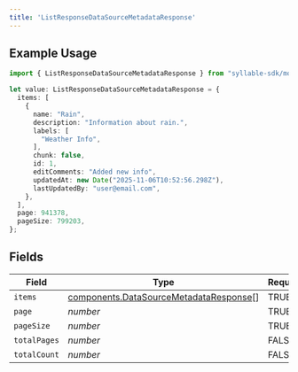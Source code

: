 ```yaml
---
title: 'ListResponseDataSourceMetadataResponse'
---
```


## Example Usage

```typescript
import { ListResponseDataSourceMetadataResponse } from "syllable-sdk/models/components";

let value: ListResponseDataSourceMetadataResponse = {
  items: [
    {
      name: "Rain",
      description: "Information about rain.",
      labels: [
        "Weather Info",
      ],
      chunk: false,
      id: 1,
      editComments: "Added new info",
      updatedAt: new Date("2025-11-06T10:52:56.298Z"),
      lastUpdatedBy: "user@email.com",
    },
  ],
  page: 941378,
  pageSize: 799203,
};
```

## Fields

| Field                                                                                            | Type                                                                                             | Required                                                                                         | Description                                                                                      |
| ------------------------------------------------------------------------------------------------ | ------------------------------------------------------------------------------------------------ | ------------------------------------------------------------------------------------------------ | ------------------------------------------------------------------------------------------------ |
| `items`                                                                                          | [components.DataSourceMetadataResponse](/sdk-docs/models/components/datasourcemetadataresponse)[] | TRUE                                                                               | N/A                                                                                              |
| `page`                                                                                           | *number*                                                                                         | TRUE                                                                               | N/A                                                                                              |
| `pageSize`                                                                                       | *number*                                                                                         | TRUE                                                                               | N/A                                                                                              |
| `totalPages`                                                                                     | *number*                                                                                         | FALSE                                                                               | N/A                                                                                              |
| `totalCount`                                                                                     | *number*                                                                                         | FALSE                                                                               | N/A                                                                                              |